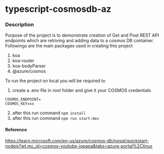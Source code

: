 # typescript-cosmosdb-az

### Description
Purpose of the project is to demonstrate creation of Get and Post REST API endpoints which are retriving and adding data to a cosmos DB container.
Followings are the main packages used in creating this project
1. koa
2. koa-router
3. koa-bodyParser
3. @azure/cosmos

To run the project on local you will be required to
1. create a .env file in root folder and give it your COSMOS credentials
```
COSMOS_ENDPOINT=
COSMOS_KEY=xx
```
2. after this run command `npm install`
3. after this run command `npm run start:dev`

#### Reference 
https://learn.microsoft.com/en-us/azure/cosmos-db/nosql/quickstart-nodejs?wt.mc_id=cosmos-youtube-jopapa&tabs=azure-portal%2Clinux

